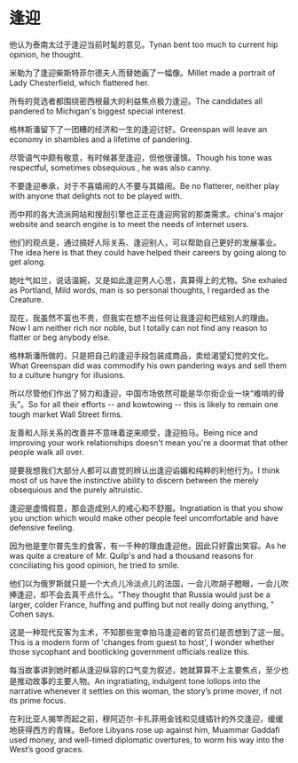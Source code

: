 # 逢迎

<p><span class="chinese">他认为泰南太过于逢迎当前时髦的意见。</span><span class="english">Tynan bent too much to current hip opinion, he thought.</span></p>

<p><span class="chinese">米勒为了逢迎柴斯特菲尔德夫人而替她画了一幅像。</span><span class="english">Millet made a portrait of Lady Chesterfield, which flattered her.</span></p>

<p><span class="chinese">所有的竞选者都围绕密西根最大的利益焦点极力逢迎。</span><span class="english">The candidates all pandered to Michigan's biggest special interest.</span></p>

<p><span class="chinese">格林斯潘留下了一团糟的经济和一生的逢迎讨好。</span><span class="english">Greenspan will leave an economy in shambles and a lifetime of pandering.</span></p>

<p><span class="chinese">尽管语气中颇有敬意，有时候甚至逢迎，但他很谨慎。</span><span class="english">Though his tone was respectful, sometimes obsequious , he was also canny.</span></p>

<p><span class="chinese">不要逢迎奉承，对于不喜嬉闹的人不要与其嬉闹。</span><span class="english">Be no flatterer, neither play with anyone that delights not to be played with.</span></p>

<p><span class="chinese">而中邦的各大流派网站和搜刮引擎也正正在逢迎网官的那类需求。</span><span class="english">china's major website and search engine is to meet the needs of internet users.</span></p>

<p><span class="chinese">他们的观点是，通过搞好人际关系、逢迎别人，可以帮助自己更好的发展事业。</span><span class="english">The idea here is that they could have helped their careers by going along to get along.</span></p>

<p><span class="chinese">她吐气如兰，说话温婉，又是如此逢迎男人心思，真算得上的尤物。</span><span class="english">She exhaled as Portland, Mild words, man is so personal thoughts, I regarded as the Creature.</span></p>

<p><span class="chinese">现在，我虽然不富也不贵，但我实在想不出任何让我逢迎和巴结别人的理由。</span><span class="english">Now I am neither rich nor noble, but I totally can not find any reason to flatter or beg anybody else.</span></p>

<p><span class="chinese">格林斯潘所做的，只是把自己的逢迎手段包装成商品，卖给渴望幻觉的文化。</span><span class="english">What Greenspan did was commodify his own pandering ways and sell them to a culture hungry for illusions.</span></p>

<p><span class="chinese">所以尽管他们作出了努力和逢迎，中国市场依然可能是华尔街企业一块“难啃的骨头”。</span><span class="english">So for all their efforts -- and kowtowing -- this is likely to remain one tough market Wall Street firms.</span></p>

<p><span class="chinese">友善和人际关系的改善并不意味着逆来顺受，逢迎拍马。</span><span class="english">Being nice and improving your work relationships doesn't mean you're a doormat that other people walk all over.</span></p>

<p><span class="chinese">提要我想我们大部分人都可以直觉的辨认出逢迎谄媚和纯粹的利他行为。</span><span class="english">I think most of us have the instinctive ability to discern between the merely obsequious and the purely altruistic.</span></p>

<p><span class="chinese">逢迎是虚情假意，那会造成别人的戒心和不舒服。</span><span class="english">Ingratiation is that you show you unction which would make other people feel uncomfortable and have defensive feeling.</span></p>

<p><span class="chinese">因为他是奎尔普先生的食客，有一千种的理由逢迎他，因此只好露出笑容。</span><span class="english">As he was quite a creature of Mr. Quilp's and had a thousand reasons for conciliating his good opinion, he tried to smile.</span></p>

<p><span class="chinese">他们以为俄罗斯就只是一个大点儿冷淡点儿的法国，一会儿吹胡子瞪眼，一会儿吹捧逢迎，却不会去真干点什么。</span><span class="english">"They thought that Russia would just be a larger, colder France, huffing and puffing but not really doing anything, " Cohen says.</span></p>

<p><span class="chinese">这是一种现代反客为主术，不知那些宠幸拍马逢迎者的官员们是否想到了这一层。</span><span class="english">This is a modern form of 'changes from guest to host', I wonder whether those sycophant and bootlicking government officials realize this.</span></p>

<p><span class="chinese">每当故事讲到她时都从逢迎纵容的口气变为叙述，她就算算不上主要焦点，至少也是推动故事的主要人物。</span><span class="english">An ingratiating, indulgent tone lollops into the narrative whenever it settles on this woman, the story’s prime mover, if not its prime focus.</span></p>

<p><span class="chinese">在利比亚人揭竿而起之前，穆阿迈尔·卡扎菲用金钱和见缝插针的外交逢迎，缓缓地获得西方的青睐。</span><span class="english">Before Libyans rose up against him, Muammar Gaddafi used money, and well-timed diplomatic overtures, to worm his way into the West’s good graces.</span></p>

